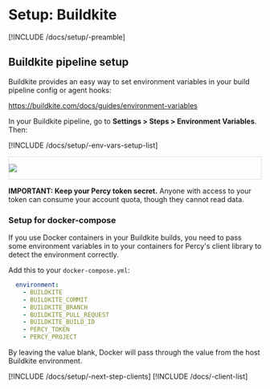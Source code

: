 # Setup: Buildkite

[!INCLUDE /docs/setup/-preamble]

## Buildkite pipeline setup

Buildkite provides an easy way to set environment variables in your build pipeline config or agent hooks:

https://buildkite.com/docs/guides/environment-variables

In your Buildkite pipeline, go to **Settings > Steps > Environment Variables**. Then:

[!INCLUDE /docs/setup/-env-vars-setup-list]

<div style="border: 1px solid #ddd; max-width: 800px; margin-bottom: 1em">

![](https://cloud.githubusercontent.com/assets/75300/18970828/c2ffda48-8647-11e6-8cb2-47cf1673e956.png)

</div>

<div class="Alert Alert--warning">

**IMPORTANT: Keep your Percy token secret.** Anyone with access to your token can consume your account quota, though they cannot read data.

</div>

### Setup for docker-compose

If you use Docker containers in your Buildkite builds, you need to pass some environment variables in to your containers for Percy's client library to detect the environment correctly.

Add this to your `docker-compose.yml`:

```yaml
  environment:
    - BUILDKITE
    - BUILDKITE_COMMIT
    - BUILDKITE_BRANCH
    - BUILDKITE_PULL_REQUEST
    - BUILDKITE_BUILD_ID
    - PERCY_TOKEN
    - PERCY_PROJECT
```

By leaving the value blank, Docker will pass through the value from the host Buildkite environment.

[!INCLUDE /docs/setup/-next-step-clients]
[!INCLUDE /docs/-client-list]
